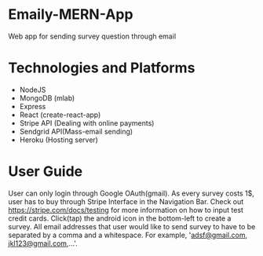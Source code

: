 # Emaily-MERN-App
Web app for sending survey question through email

# Technologies and Platforms
- NodeJS
- MongoDB (mlab)
- Express
- React (create-react-app)
- Stripe API (Dealing with online payments)
- Sendgrid API(Mass-email sending)
- Heroku (Hosting server)

# User Guide
User can only login through Google OAuth(gmail). As every survey costs 1$, user has to buy through Stripe Interface in the Navigation Bar. Check out https://stripe.com/docs/testing for more information on how to input test credit cards. Click(tap) the android icon in the bottom-left to create a survey. All email addresses that user would like to send survey to have to be separated by a comma and a whitespace. For example, 'adsf@gmail.com, jkl123@gmail.com,...'.
